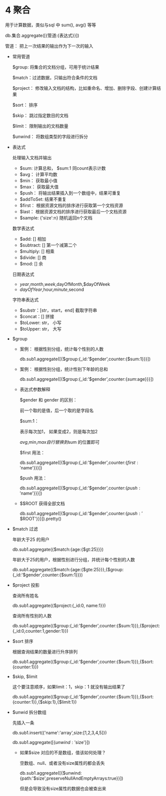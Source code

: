 # 4 聚合

用于计算数据，类似与sql 中 sum(), avg() 等等

db.集合.aggregate([{管道:{表达式}}])

管道： 把上一次结果的输出作为下一次的输入

- 常用管道

    $group: 将集合的文档分组，可用于统计结果

    $match：过滤数据，只输出符合条件的文档

    $project： 修改输入文档的结构，比如重命名、增加、删除字段、创建计算结果

    $sort： 排序

    $skip： 跳过指定数目的文档

    $limit： 限制输出的文档数量

    $unwind： 将数组类型的字段进行拆分

- 表达式

    处理输入文档并输出

    - $sum: 计算总和， $sum:1 同count表示计数
    - $avg： 计算平均数
    - $min： 获取最小值
    - $max： 获取最大值
    - $push： 将输出结果插入到一个数组中，结果可重复
    - $addToSet:  结果不重复
    - $first： 根据资源文档的排序进行获取第一个文档资源
    - $last： 根据资源文档的排序进行获取最后一个文档资源
    - $sample: {'size':n}   随机返回n个文档

    数学表达式

    - $add: []  相加
    - $subtract: []  第一个减第二个
    - $multiply: []  相乘
    - $divide: []   商
    - $mod: []   余

    日期表达式

    - $year,$month,$week,$dayOfMonth,$dayOfWeek
    - $dayOfYear,$hour,$minute,$second

    字符串表达式

    - $substr：[str，start，end]  截取字符串
    - $concat：[]   拼接
    - $toLower:  str， 小写
    - $toUpper:  str， 大写
- $group
    - 案例： 根据性别分组，统计每个性别的人数

        db.sub1.aggregate([{$group:{_id:'$gender',counter:{$sum:1}}}])

    - 案例： 根据性别分组，统计性别下年龄的总和

        db.sub1.aggregate([{$group:{_id:'$gender',counter:{$sum:$age}}}])

    - 表达式参数解释

        $gender 和 gender 的区别： 

        前一个取的是值，后一个取的是字段名

        $sum:1：

        表示每次加1， 如果变成2，则是每次加2

        $avg,$min,$max 自行替换到$sum 的位置即可

        $first 用法：

        db.sub1.aggregate([{$group:{_id:'$gender',counter:{$first:'$name'}}}])

        $push 用法：

        db.sub1.aggregate([{$group:{_id:'$gender',counter:{$push:'$name'}}}])

    - $$ROOT  获得全部文档

        db.sub1.aggregate([{$group:{_id:'$gender',counter:{$push:'$$ROOT'}}}]).pretty()

- $match  过滤

    年龄大于25 的用户

    db.sub1.aggregate({$match:{age:{$gt:25}}})

    年龄大于25的用户，根据性别进行分组，并统计每个性别的人数

    db.sub1.aggregate({$match:{age:{$gte:25}}},{$group:{_id:'$gender',counter:{$sum:1}}})

- $project   投影

    查询所有姓名

    db.sub1.aggregate({$project:{_id:0, name:1}})

    查询所有性别的人数

    db.sub1.aggregate({$group:{_id:'$gender',counter:{$sum:1}}},{$project:{_id:0,counter:1,gender:1}})

- $sort  排序

    根据查询结果的数量进行升序排列

    db.sub1.aggregate({$group:{_id:'$gender',counter:{$sum:1}}},{$sort:{counter:1}})

- $skip, $limit

    这个要注意顺序，如果limit：1，skip：1 就没有输出结果了

    db.sub1.aggregate({$group:{_id:'$gender',counter:{$sum:1}}},{$sort:{counter:1}},{$skip:1},{$limit:1})

- $unwid  拆分数组

    先插入一条

    db.sub1.insert({'name':'array',size:[1,2,3,4,5]})

    db.sub1.aggregate([{$unwind:'$size'}])

    - 如果$size 对应的不是数组，值该如何处理？

        空数组、null、或者没有size属性的都会丢失

        db.sub1.aggregate([{$unwind:{path:'$size',preserveNullAndEmptyArrays:true}}])

        但是会导致没有size属性的数据也会被查出来
